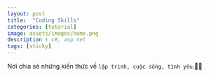 ```yaml
---
layout: post
title:  "Coding Skills"
categories: [tutorial]
image: assets/images/home.png
description : c#, asp net
tags: [sticky]
---
```


Nơi chia sẻ những kiến thức về `lập trình, cuộc sống, tình yêu`.🤩🤩